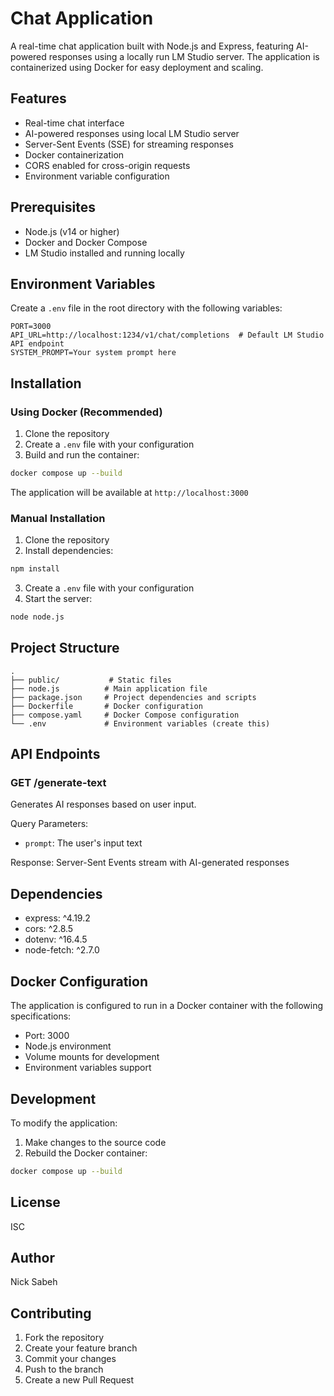 # Chat Application

A real-time chat application built with Node.js and Express, featuring AI-powered responses using a locally run LM Studio server. The application is containerized using Docker for easy deployment and scaling.

## Features

- Real-time chat interface
- AI-powered responses using local LM Studio server
- Server-Sent Events (SSE) for streaming responses
- Docker containerization
- CORS enabled for cross-origin requests
- Environment variable configuration

## Prerequisites

- Node.js (v14 or higher)
- Docker and Docker Compose
- LM Studio installed and running locally

## Environment Variables

Create a `.env` file in the root directory with the following variables:

```env
PORT=3000
API_URL=http://localhost:1234/v1/chat/completions  # Default LM Studio API endpoint
SYSTEM_PROMPT=Your system prompt here
```

## Installation

### Using Docker (Recommended)

1. Clone the repository
2. Create a `.env` file with your configuration
3. Build and run the container:

```bash
docker compose up --build
```

The application will be available at `http://localhost:3000`

### Manual Installation

1. Clone the repository
2. Install dependencies:

```bash
npm install
```

3. Create a `.env` file with your configuration
4. Start the server:

```bash
node node.js
```

## Project Structure

```
.
├── public/           # Static files
├── node.js          # Main application file
├── package.json     # Project dependencies and scripts
├── Dockerfile       # Docker configuration
├── compose.yaml     # Docker Compose configuration
└── .env             # Environment variables (create this)
```

## API Endpoints

### GET /generate-text

Generates AI responses based on user input.

Query Parameters:
- `prompt`: The user's input text

Response: Server-Sent Events stream with AI-generated responses

## Dependencies

- express: ^4.19.2
- cors: ^2.8.5
- dotenv: ^16.4.5
- node-fetch: ^2.7.0

## Docker Configuration

The application is configured to run in a Docker container with the following specifications:

- Port: 3000
- Node.js environment
- Volume mounts for development
- Environment variables support

## Development

To modify the application:

1. Make changes to the source code
2. Rebuild the Docker container:

```bash
docker compose up --build
```

## License

ISC

## Author

Nick Sabeh

## Contributing

1. Fork the repository
2. Create your feature branch
3. Commit your changes
4. Push to the branch
5. Create a new Pull Request 